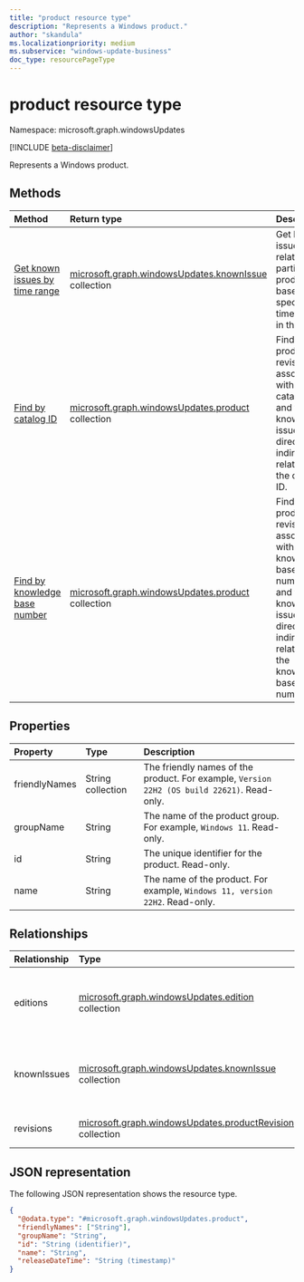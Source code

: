 ```yaml
---
title: "product resource type"
description: "Represents a Windows product."
author: "skandula"
ms.localizationpriority: medium
ms.subservice: "windows-update-business"
doc_type: resourcePageType
---
```


# product resource type

Namespace: microsoft.graph.windowsUpdates

[!INCLUDE [beta-disclaimer](../../includes/beta-disclaimer.md)]

Represents a Windows product.

## Methods

|Method|Return type|Description|
|:---|:---|:---|
|[Get known issues by time range](../api/windowsupdates-product-getknownissuesbytimerange.md)|[microsoft.graph.windowsUpdates.knownIssue](../resources/windowsupdates-knownissue.md) collection|Get known issues related to a particular product based on a specified timeframe in the past.|
|[Find by catalog ID](../api/windowsupdates-product-findbycatalogid.md)|[microsoft.graph.windowsUpdates.product](../resources/windowsupdates-product.md) collection|Find the product revisions associated with a catalog ID and the known issues directly or indirectly related to the catalog ID.|
|[Find by knowledge base number](../api/windowsupdates-product-findbykbnumber.md)|[microsoft.graph.windowsUpdates.product](../resources/windowsupdates-product.md) collection|Find the product revisions associated with a knowledge base number and the known issues directly or indirectly related to the knowledge base number.|

## Properties

|Property|Type|Description|
|:---|:---|:---|
|friendlyNames|String collection|The friendly names of the product. For example, `Version 22H2 (OS build 22621)`. Read-only.|
|groupName|String|The name of the product group. For example, `Windows 11`. Read-only.|
|id|String|The unique identifier for the product. Read-only.|
|name|String|The name of the product. For example, `Windows 11, version 22H2`. Read-only.|

## Relationships

|Relationship|Type|Description|
|:---|:---|:---|
|editions|[microsoft.graph.windowsUpdates.edition](../resources/windowsupdates-edition.md) collection| Represents an edition of a particular Windows product. |
|knownIssues|[microsoft.graph.windowsUpdates.knownIssue](../resources/windowsupdates-knownissue.md) collection| Represents a known issue related to a Windows product. |
|revisions|[microsoft.graph.windowsUpdates.productRevision](../resources/windowsupdates-productrevision.md) collection|Represents a product revision.|

## JSON representation
The following JSON representation shows the resource type.
<!-- {
  "blockType": "resource",
  "keyProperty": "id",
  "@odata.type": "microsoft.graph.windowsUpdates.product",
  "openType": false
}
-->
``` json
{
  "@odata.type": "#microsoft.graph.windowsUpdates.product",
  "friendlyNames": ["String"],
  "groupName": "String",
  "id": "String (identifier)",
  "name": "String",
  "releaseDateTime": "String (timestamp)"
}
```
